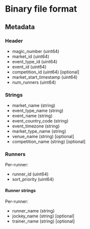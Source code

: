 # Binary file format

## Metadata

### Header
* magic_number            (uint64)
* market_id               (uint64)
* event_type_id           (uint64)
* event_id                (uint64)
* competition_id          (uint64) [optional]
* market_start_timestamp  (uint64)
* num_runners             (uint64)

### Strings
* market_name             (string)
* event_type_name         (string)
* event_name              (string)
* event_country_code      (string)
* event_timezone          (string)
* market_type_name        (string)
* venue_name              (string) [optional]
* competition_name        (string) [optional]

### Runners

Per-runner:
* runner_id               (uint64)
* sort_priority           (uint64)

#### Runner strings

Per-runner:
* runner_name             (string)
* jockey_name             (string) [optional]
* trainer_name            (string) [optional]
